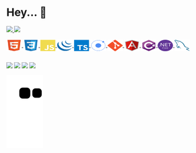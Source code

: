 
# Hey... 👋
 <div>
  <a href="https://github.com/eliseudev/">
  <img height="180em" src="https://github-readme-stats.vercel.app/api?username=eliseudev&show_icons=true&theme=dracula"/>
  <img height="180em" src="https://github-readme-stats.anuraghazra1.vercel.app/api/top-langs/?username=eliseudev&layout=compact&theme=dracula"/>
</div>
<div style="display: inline_block"><br>
  <img align="center" alt="Eliseu-HTML" height="30" width="40" src="https://raw.githubusercontent.com/devicons/devicon/master/icons/html5/html5-original.svg">
  <img align="center" alt="Eliseu-CSS" height="30" width="40" src="https://raw.githubusercontent.com/devicons/devicon/master/icons/css3/css3-original.svg">
  <img align="center" alt="Eliseu-Js" height="30" width="40" src="https://raw.githubusercontent.com/devicons/devicon/master/icons/javascript/javascript-plain.svg">
  <img align="center" alt="Eliseu-jQuery" height="30" width="40" src="https://github.com/devicons/devicon/blob/master/icons/jquery/jquery-original.svg">
  <img align="center" alt="Eliseu-Ts" height="30" width="40" src="https://raw.githubusercontent.com/devicons/devicon/master/icons/typescript/typescript-plain.svg"> 
 <img align="center" alt="Eliseu-Git" height="30" width="40" src="https://github.com/devicons/devicon/blob/master/icons/ionic/ionic-original.svg">
  <img align="center" alt="Eliseu-Git" height="30" width="40" src="https://github.com/devicons/devicon/blob/master/icons/git/git-original.svg">
  <img align="center" alt="Eliseu-Angula" height="30" width="40" src="https://github.com/devicons/devicon/blob/master/icons/angularjs/angularjs-original.svg">  
  <img align="center" alt="Eliseu-Csharp" height="30" width="40" src="https://raw.githubusercontent.com/devicons/devicon/master/icons/csharp/csharp-original.svg">
  <img align="center" alt="Eliseu-DotNet" height="30" width="40" src="https://github.com/devicons/devicon/blob/master/icons/dotnetcore/dotnetcore-original.svg">
  <img align="center" alt="Eliseu-Angula" height="30" width="40" src="https://github.com/devicons/devicon/blob/master/icons/mysql/mysql-original.svg">
</div>
  
  ##
 
<div> 
  <a href="https://www.instagram.com/oliveiraeliseu.cs/" target="_blank"><img src="https://img.shields.io/badge/-Instagram-%23E4405F?style=for-the-badge&logo=instagram&logoColor=white" target="_blank"></a>
  <a href="https://www.linkedin.com/in/eliseu-oliveira-361a21153/" target="_blank"><img src="https://img.shields.io/badge/-LinkedIn-%230077B5?style=for-the-badge&logo=linkedin&logoColor=white" target="_blank"></a>
 <a href = "mailto:eliseu.oliveiracb@gmail.com"><img src="https://img.shields.io/badge/-Gmail-%23333?style=for-the-badge&logo=gmail&logoColor=white" target="_blank"></a>
 <a href="https://api.whatsapp.com/send?phone=5562995465767" target="_blank"><img src="https://img.shields.io/badge/WhatsApp-25D366?style=for-the-badge&logo=whatsapp&logoColor=white" target="_blank"></a> 
 
  ![Snake animation](https://github.com/rafaballerini/rafaballerini/blob/output/github-contribution-grid-snake.svg)
</div>
